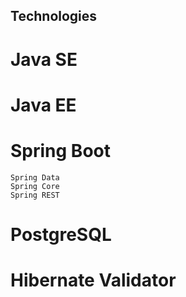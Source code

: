 ## Technologies
# Java SE
# Java EE
# Spring Boot
```shell
Spring Data 
Spring Core
Spring REST
```
# PostgreSQL
# Hibernate Validator
